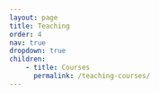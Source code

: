 ```yaml
---
layout: page
title: Teaching
order: 4
nav: true
dropdown: true
children: 
    - title: Courses
      permalink: /teaching-courses/
---
```

